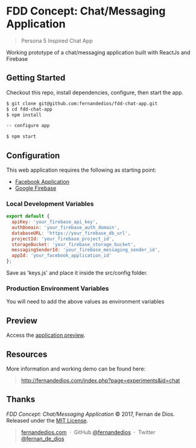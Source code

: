 FDD Concept: Chat/Messaging Application
=========

> Persona 5 Inspired Chat App

Working prototype of a chat/messaging application built with ReactJs and Firebase

Getting Started
------------

Checkout this repo, install dependencies, configure, then start the app.

```html
$ git clone git@github.com:fernandedios/fdd-chat-app.git
$ cd fdd-chat-app
$ npm install

-- configure app

$ npm start
```

Configuration
------------

This web application requires the following as starting point:
- [Facebook Application]
- [Google Firebase]

### Local Development Variables
```js
export default {
  apiKey: 'your_firebase_api_key',
  authDomain: 'your_firebase_auth_domain',
  databaseURL: 'https://your_firebase_db_url',
  projectId: 'your_firebase_project_id',
  storageBucket: 'your_firebase_storage_bucket',
  messagingSenderId: 'your_firebase_messaging_sender_id',
  appId: 'your_facebook_application_id'
};
```

Save as 'keys.js' and place it inside the src/config folder.

### Production Environment Variables
You will need to add the above values as environment variables

Preview
---------
Access the [application preview].


Resources
---------
More information and working demo can be found here:
> http://fernandedios.com/index.php?page=experiments&id=chat

Thanks
------

*FDD Concept: Chat/Messaging Application* © 2017, Fernan de Dios. Released under the [MIT License].<br>

> [fernandedios.com](http://fernandedios.com) &nbsp;&middot;&nbsp;
> GitHub [@fernandedios](https://github.com/fernandedios) &nbsp;&middot;&nbsp;
> Twitter [@fernan_de_dios](https://twitter.com/fernan_de_dios)

[MIT License]: http://mit-license.org/
[Facebook Application]: http://developers.facebook.com/
[Google Firebase]: https://firebase.google.com
[application preview]: https://chat-app-sampler.herokuapp.com/
